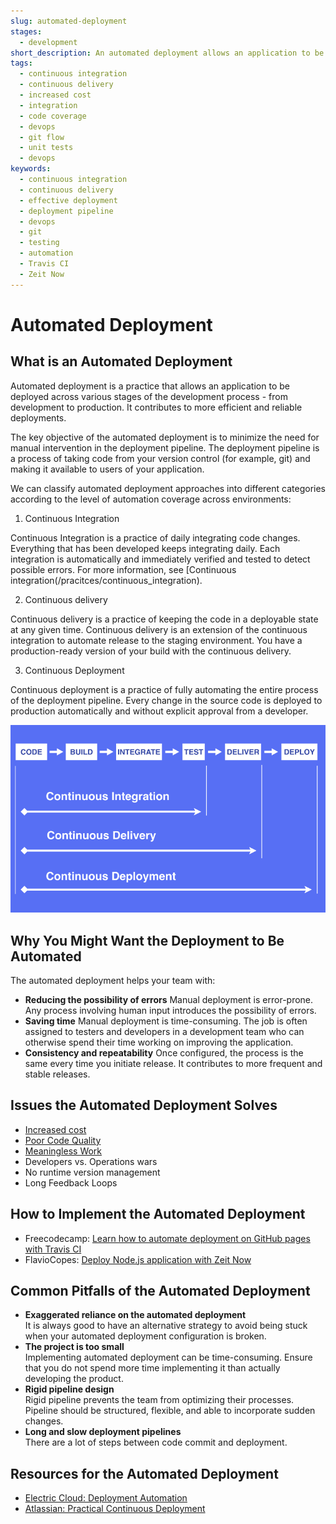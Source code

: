 ```yaml
---
slug: automated-deployment
stages:
  - development
short_description: An automated deployment allows an application to be deployed across various stages of the development process. It minimizes the need for manual intervention.
tags:
  - continuous integration
  - continuous delivery
  - increased cost
  - integration
  - code coverage
  - devops
  - git flow
  - unit tests
  - devops
keywords:
  - continuous integration
  - continuous delivery
  - effective deployment
  - deployment pipeline
  - devops
  - git
  - testing
  - automation
  - Travis CI
  - Zeit Now
---
```


# Automated Deployment

## What is an Automated Deployment

Automated deployment is a practice that allows an application to be deployed across various stages of the development process - from development to production. It contributes to more efficient and reliable deployments.

The key objective of the automated deployment is to minimize the need for manual intervention in the deployment pipeline. The deployment pipeline is a process of taking code from your version control (for example, git) and making it available to users of your application.

We can classify automated deployment approaches into different categories according to the level of automation coverage across environments:

1. Continuous Integration

Continuous Integration is a practice of daily integrating code changes. Everything that has been developed keeps integrating daily. Each integration is automatically and immediately verified and tested to detect possible errors.
For more information, see [Continuous integration(/pracitces/continuous_integration).

2. Continuous delivery

Continuous delivery is a practice of keeping the code in a deployable state at any given time. Continuous delivery is an extension of the continuous integration to automate release to the staging environment. You have a production-ready version of your build with the continuous delivery.

3. Continuous Deployment

Continuous deployment is a practice of fully automating the entire process of the deployment pipeline. Every change in the source code is deployed to production automatically and without explicit approval from a developer.

![Automated Deployment](/files/automated_deployment.png)

## Why You Might Want the Deployment to Be Automated

The automated deployment helps your team with:
- **Reducing the possibility of errors**
  Manual deployment is error-prone. Any process involving human input introduces the possibility of errors. 
- **Saving time**
  Manual deployment is time-consuming. The job is often assigned to testers and developers in a development team who can otherwise spend their time working on improving the application.
- **Consistency and repeatability**
  Once configured, the process is the same every time you initiate release. It contributes to more frequent and stable releases.

## Issues the Automated Deployment Solves

- [Increased cost](/problems/increased_cost)
- [Poor Code Quality](/problems/poor_code_quality)
- [Meaningless Work](/problems/meaningless_work)
- Developers vs. Operations wars
- No runtime version management
- Long Feedback Loops

## How to Implement the Automated Deployment
- Freecodecamp: [Learn how to automate deployment on GitHub pages with Travis CI](https://www.freecodecamp.org/news/learn-how-to-automate-deployment-on-github-pages-with-travis-ci/)
- FlavioCopes: [Deploy Node.js application with Zeit Now](https://flaviocopes.com/zeit-now/)

## Common Pitfalls of the Automated Deployment

- **Exaggerated reliance on the automated deployment**  
   It is always good to have an alternative strategy to avoid being stuck when your automated deployment configuration is broken. 
- **The project is too small**  
   Implementing automated deployment can be time-consuming. Ensure that you do not spend more time implementing it than actually developing the product. 
- **Rigid pipeline design**  
   Rigid pipeline prevents the team from optimizing their processes. Pipeline should be structured, flexible, and able to incorporate sudden changes.
- **Long and slow deployment pipelines**  
   There are a lot of steps between code commit and deployment. 

## Resources for the Automated Deployment
- [Electric Cloud: Deployment Automation](http://electric-cloud.com/wiki/display/releasemanagement/Deployment+Automation)
- [Atlassian: Practical Continuous Deployment](https://www.atlassian.com/blog/continuous-delivery/practical-continuous-deployment)


